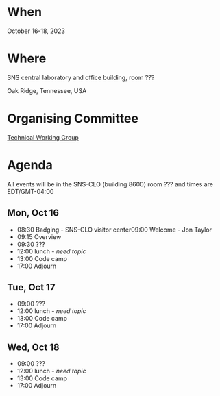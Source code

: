 When
====
October 16-18, 2023

Where
====
SNS central laboratory and office building, room ???

Oak Ridge, Tennessee, USA

Organising Committee
====================
[Technical Working Group](https://github.com/mantidproject/governance/tree/main/technical-working-group)

Agenda
======
All events will be in the SNS-CLO (building 8600) room ??? and times are EDT/GMT-04:00

Mon, Oct 16
-----------
* 08:30 Badging - SNS-CLO visitor center09:00 Welcome - Jon Taylor
* 09:15 Overview
* 09:30 ???
* 12:00 lunch - *need topic*
* 13:00 Code camp
* 17:00 Adjourn

Tue, Oct 17
-----------
* 09:00 ???
* 12:00 lunch - *need topic*
* 13:00 Code camp
* 17:00 Adjourn

Wed, Oct 18
-----------
* 09:00 ???
* 12:00 lunch - *need topic*
* 13:00 Code camp
* 17:00 Adjourn
